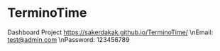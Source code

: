 # TerminoTime
Dashboard Project
https://sakerdakak.github.io/TerminoTime/
\nEmail: test@admin.com
\nPassword: 123456789
